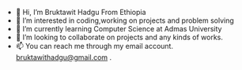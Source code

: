- 👋 Hi, I’m Bruktawit Hadgu From Ethiopia
- 👀 I’m interested in coding,working on projects and problem solving
- 🌱 I’m currently learning Computer Science at Admas University
- 💞️ I’m looking to collaborate on projects and any kinds of works.
- 📫 You can reach me through my email account. bruktawithadgu@gmail.com .

<!---
BrukeHadgu/BrukeHadgu is a ✨ special ✨ repository because its `README.md` (this file) appears on your GitHub profile.
You can click the Preview link to take a look at your changes.
--->
